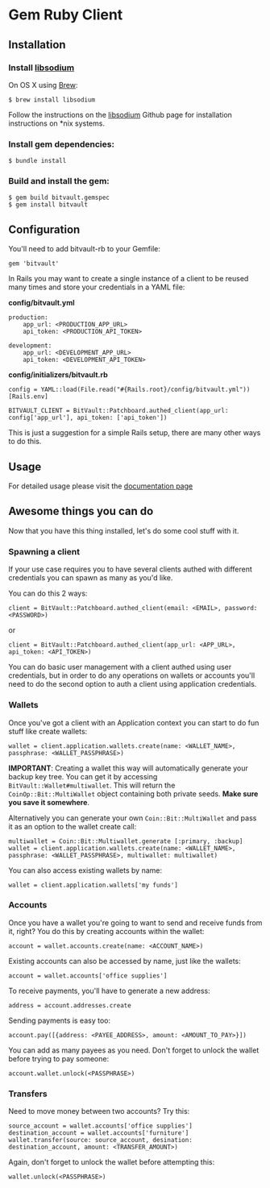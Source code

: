 # Gem Ruby Client

## Installation

### Install [libsodium](https://github.com/jedisct1/libsodium) 

On OS X using [Brew](http://brew.sh/):

    $ brew install libsodium

Follow the instructions on the [libsodium](https://github.com/jedisct1/libsodium) Github page for installation instructions on *nix systems.

### Install gem dependencies:

    $ bundle install

### Build and install the gem:

    $ gem build bitvault.gemspec
    $ gem install bitvault

## Configuration

You'll need to add bitvault-rb to your Gemfile:

    gem 'bitvault'

In Rails you may want to create a single instance of a client to be reused many times and store your credentials in a YAML file:

__config/bitvault.yml__

    production:
        app_url: <PRODUCTION_APP_URL>
        api_token: <PRODUCTION_API_TOKEN>
    
    development: 
        app_url: <DEVELOPMENT_APP_URL>
        api_token: <DEVELOPMENT_API_TOKEN>

__config/initializers/bitvault.rb__

    config = YAML::load(File.read("#{Rails.root}/config/bitvault.yml"))[Rails.env]

    BITVAULT_CLIENT = BitVault::Patchboard.authed_client(app_url: config['app_url'], api_token: ['api_token'])
    
This is just a suggestion for a simple Rails setup, there are many other ways to do this.

## Usage

For detailed usage please visit the [documentation page](http://docs.bitvault.io)

## Awesome things you can do

Now that you have this thing installed, let's do some cool stuff with it.

### Spawning a client

If your use case requires you to have several clients authed with different credentials you can spawn as many as you'd like.

You can do this 2 ways:
    
    client = BitVault::Patchboard.authed_client(email: <EMAIL>, password: <PASSWORD>)
    
or

    client = BitVault::Patchboard.authed_client(app_url: <APP_URL>, api_token: <API_TOKEN>)

You can do basic user management with a client authed using user credentials, but in order to do any operations on wallets or accounts you'll need to do the second option to auth a client using application credentials.

### Wallets

Once you've got a client with an Application context you can start to do fun stuff like create wallets:

    wallet = client.application.wallets.create(name: <WALLET_NAME>, passphrase: <WALLET_PASSPHRASE>)
    
__IMPORTANT__: Creating a wallet this way will automatically generate your backup key tree. You can get it by accessing `BitVault::Wallet#multiwallet`. This will return the `CoinOp::Bit::MultiWallet` object containing both private seeds. __Make sure you save it somewhere__.

Alternatively you can generate your own `Coin::Bit::MultiWallet` and pass it as an option to the wallet create call:

    multiwallet = Coin::Bit::Multiwallet.generate [:primary, :backup]
    wallet = client.application.wallets.create(name: <WALLET_NAME>, passphrase: <WALLET_PASSPHRASE>, multiwallet: multiwallet)
    
You can also access existing wallets by name:

    wallet = client.application.wallets['my funds']
    
### Accounts

Once you have a wallet you're going to want to send and receive funds from it, right? You do this by creating accounts within the wallet:

    account = wallet.accounts.create(name: <ACCOUNT_NAME>)
    
Existing accounts can also be accessed by name, just like the wallets:

    account = wallet.accounts['office supplies']
    
To receive payments, you'll have to generate a new address:

    address = account.addresses.create

Sending payments is easy too:

    account.pay([{address: <PAYEE_ADDRESS>, amount: <AMOUNT_TO_PAY>}])

You can add as many payees as you need.
Don't forget to unlock the wallet before trying to pay someone:

    account.wallet.unlock(<PASSPHRASE>)
    
### Transfers

Need to move money between two accounts? Try this:

    source_account = wallet.accounts['office supplies']
    destination_account = wallet.accounts['furniture']
    wallet.transfer(source: source_account, desination: destination_account, amount: <TRANSFER_AMOUNT>)
    
Again, don't forget to unlock the wallet before attempting this:

    wallet.unlock(<PASSPHRASE>)
    
